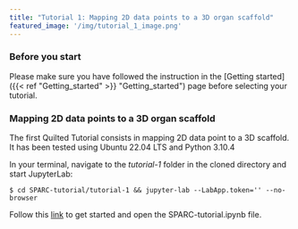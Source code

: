 ```yaml
---
title: "Tutorial 1: Mapping 2D data points to a 3D organ scaffold"
featured_image: '/img/tutorial_1_image.png'
---
```

### **Before you start**
Please make sure you have followed the instruction in the [Getting started]({{< ref "Getting_started" >}} "Getting_started") page before selecting your tutorial.


### **Mapping 2D data points to a 3D organ scaffold**
The first Quilted Tutorial consists in mapping 2D data point to a 3D scaffold. It has been tested using Ubuntu 22.04 LTS and Python 3.10.4

In your terminal, navigate to the _tutorial-1_ folder in the cloned directory and start JupyterLab:

    $ cd SPARC-tutorial/tutorial-1 && jupyter-lab --LabApp.token='' --no-browser

Follow this [link](http://127.0.0.1:8888/lab) to get started and open the SPARC-tutorial.ipynb file.

